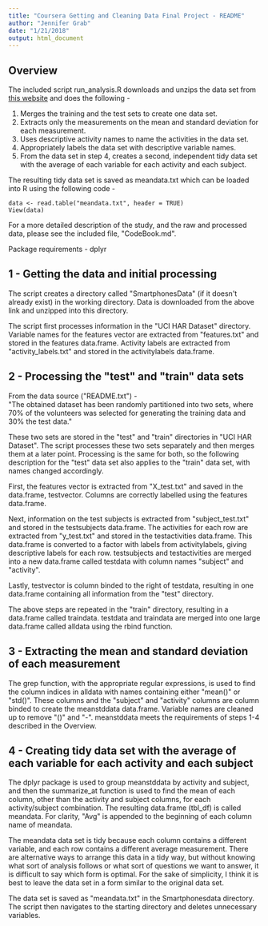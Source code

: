 ```yaml
---
title: "Coursera Getting and Cleaning Data Final Project - README"
author: "Jennifer Grab"
date: "1/21/2018"
output: html_document
---
```

## Overview

The included script run_analysis.R downloads and unzips the data set from [this website](http://archive.ics.uci.edu/ml/datasets/Human+Activity+Recognition+Using+Smartphones) and does the following -

1) Merges the training and the test sets to create one data set.  
2) Extracts only the measurements on the mean and standard deviation for each measurement.  
3) Uses descriptive activity names to name the activities in the data set.  
4) Appropriately labels the data set with descriptive variable names.  
5) From the data set in step 4, creates a second, independent tidy data set with the average of each variable for each activity and each subject.  

The resulting tidy data set is saved as meandata.txt which can be loaded into R using the following code - 

```{r}
data <- read.table("meandata.txt", header = TRUE)
View(data)
```

For a more detailed description of the study, and the raw and processed data, please see the included file, "CodeBook.md".

Package requirements - dplyr

## 1 - Getting the data and initial processing

The script creates a directory called "SmartphonesData" (if it doesn't already exist) in the working directory.  Data is downloaded from the above link and unzipped into this directory.

The script first processes information in the "UCI HAR Dataset" directory.  Variable names for the features vector are extracted from "features.txt" and stored in the features data.frame.  Activity labels are extracted from "activity_labels.txt" and stored in the activitylabels data.frame.  

## 2 - Processing the "test" and "train" data sets

From the data source ("README.txt") -  
"The obtained dataset has been randomly partitioned into two sets, where 70% of the volunteers was selected for generating the training data and 30% the test data."  

These two sets are stored in the "test" and "train" directories in "UCI HAR Dataset".  The script processes these two sets separately and then merges them at a later point.  Processing is the same for both, so the following description for the "test" data set also applies to the "train" data set, with names changed accordingly.

First, the features vector is extracted from "X_test.txt" and saved in the data.frame, testvector.  Columns are correctly labelled using the features data.frame.

Next, information on the test subjects is extracted from "subject_test.txt" and stored in the testsubjects data.frame.  The activities for each row are extracted from "y_test.txt" and stored in the testactivities data.frame.  This data.frame is converted to a factor with labels from activitylabels, giving descriptive labels for each row.  testsubjects and testactivities are merged into a new data.frame called testdata with column  names "subject" and "activity".

Lastly, testvector is column binded to the right of testdata, resulting in one data.frame containing all information from the "test" directory.

The above steps are repeated in the "train" directory, resulting in a data.frame called traindata.  testdata and traindata are merged into one large data.frame called alldata using the rbind function.

## 3 - Extracting the mean and standard deviation of each measurement

The grep function, with the appropriate regular expressions, is used to find the column indices in alldata with names containing either "mean()" or "std()".  These columns and the "subject" and "activity" columns are column binded to create the meanstddata data.frame.  Variable names are cleaned up to remove "()" and "-".  meanstddata meets the requirements of steps 1-4 described in the Overview.

## 4 - Creating tidy data set with the average of each variable for each activity and each subject

The dplyr package is used to group meanstddata by activity and subject, and then the summarize_at function is used to find the mean of each column, other than the activity and subject columns, for each activity/subject combination.  The resulting data.frame (tbl_df) is called meandata.  For clarity, "Avg" is appended to the beginning of each column name of meandata.

The meandata data set is tidy because each column contains a different variable, and each row contains a different average measurement.  There are alternative ways to arrange this data in a tidy way, but without knowing what sort of analysis follows or what sort of questions we want to answer, it is difficult to say which form is optimal.  For the sake of simplicity, I think it is best to leave the data set in a form similar to the original data set.

The data set is saved as "meandata.txt" in the Smartphonesdata directory.  The script then navigates to the starting directory and deletes unnecessary variables.